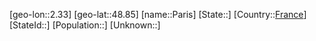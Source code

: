 ﻿---
location: [48.85,2.33]
type: City
tags:
- geo/City


SpocWebEntityId: 33250
isDeleted: false
confidential: public

---
[geo-lon::2.33]
[geo-lat::48.85]
[name::Paris]
[State::]
[Country::[France](geo/Continent/Europe/France.md)]
[StateId::]
[Population::]
[Unknown::]

